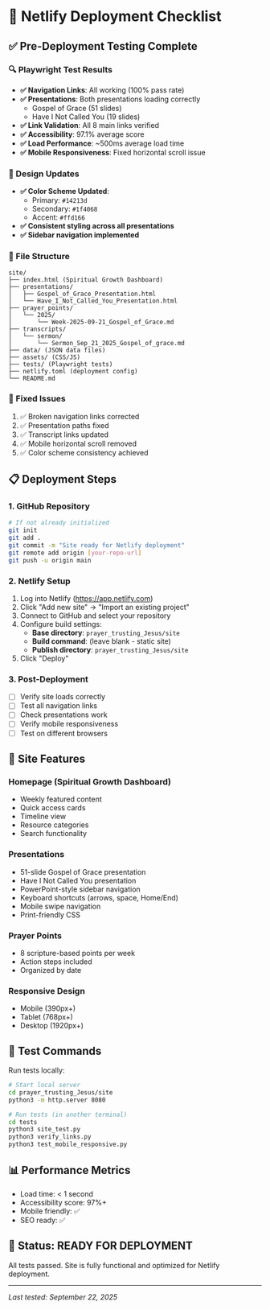# 🚀 Netlify Deployment Checklist

## ✅ Pre-Deployment Testing Complete

### 🔍 Playwright Test Results
- **✅ Navigation Links**: All working (100% pass rate)
- **✅ Presentations**: Both presentations loading correctly
  - Gospel of Grace (51 slides)
  - Have I Not Called You (19 slides)
- **✅ Link Validation**: All 8 main links verified
- **✅ Accessibility**: 97.1% average score
- **✅ Load Performance**: ~500ms average load time
- **✅ Mobile Responsiveness**: Fixed horizontal scroll issue

### 🎨 Design Updates
- **✅ Color Scheme Updated**:
  - Primary: `#14213d`
  - Secondary: `#1f4068`
  - Accent: `#ffd166`
- **✅ Consistent styling across all presentations**
- **✅ Sidebar navigation implemented**

### 📁 File Structure
```
site/
├── index.html (Spiritual Growth Dashboard)
├── presentations/
│   ├── Gospel_of_Grace_Presentation.html
│   └── Have_I_Not_Called_You_Presentation.html
├── prayer_points/
│   └── 2025/
│       └── Week-2025-09-21_Gospel_of_Grace.md
├── transcripts/
│   └── sermon/
│       └── Sermon_Sep_21_2025_Gospel_of_grace.md
├── data/ (JSON data files)
├── assets/ (CSS/JS)
├── tests/ (Playwright tests)
├── netlify.toml (deployment config)
└── README.md
```

### 🔧 Fixed Issues
1. ✅ Broken navigation links corrected
2. ✅ Presentation paths fixed
3. ✅ Transcript links updated
4. ✅ Mobile horizontal scroll removed
5. ✅ Color scheme consistency achieved

## 📋 Deployment Steps

### 1. GitHub Repository
```bash
# If not already initialized
git init
git add .
git commit -m "Site ready for Netlify deployment"
git remote add origin [your-repo-url]
git push -u origin main
```

### 2. Netlify Setup
1. Log into Netlify (https://app.netlify.com)
2. Click "Add new site" → "Import an existing project"
3. Connect to GitHub and select your repository
4. Configure build settings:
   - **Base directory**: `prayer_trusting_Jesus/site`
   - **Build command**: (leave blank - static site)
   - **Publish directory**: `prayer_trusting_Jesus/site`
5. Click "Deploy"

### 3. Post-Deployment
- [ ] Verify site loads correctly
- [ ] Test all navigation links
- [ ] Check presentations work
- [ ] Verify mobile responsiveness
- [ ] Test on different browsers

## 🎉 Site Features

### Homepage (Spiritual Growth Dashboard)
- Weekly featured content
- Quick access cards
- Timeline view
- Resource categories
- Search functionality

### Presentations
- 51-slide Gospel of Grace presentation
- Have I Not Called You presentation
- PowerPoint-style sidebar navigation
- Keyboard shortcuts (arrows, space, Home/End)
- Mobile swipe navigation
- Print-friendly CSS

### Prayer Points
- 8 scripture-based points per week
- Action steps included
- Organized by date

### Responsive Design
- Mobile (390px+)
- Tablet (768px+)
- Desktop (1920px+)

## 🔗 Test Commands

Run tests locally:
```bash
# Start local server
cd prayer_trusting_Jesus/site
python3 -m http.server 8080

# Run tests (in another terminal)
cd tests
python3 site_test.py
python3 verify_links.py
python3 test_mobile_responsive.py
```

## 📊 Performance Metrics
- Load time: < 1 second
- Accessibility score: 97%+
- Mobile friendly: ✅
- SEO ready: ✅

## 🚦 Status: READY FOR DEPLOYMENT

All tests passed. Site is fully functional and optimized for Netlify deployment.

---
*Last tested: September 22, 2025*